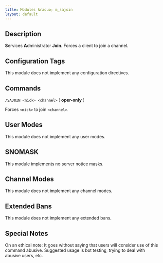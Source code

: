 ```yaml
---
title: Modules &raquo; m_sajoin
layout: default
---
```


## Description

**S**ervices **A**dministrator **Join**. Forces a client to join a channel.

## Configuration Tags

This module does not implement any configuration directives.

## Commands

`/SAJOIN <nick> <channel>` ( **oper-only** )

Forces `<nick>` to join `<channel>`.

## User Modes

This module does not implement any user modes.

## SNOMASK

This module implements no server notice masks.

## Channel Modes

This module does not implement any channel modes.

## Extended Bans

This module does not implement any extended bans.

## Special Notes

On an ethical note: It goes without saying that users will consider use of this command abusive. Suggested usage is
bot testing, trying to deal with abusive users, etc.
